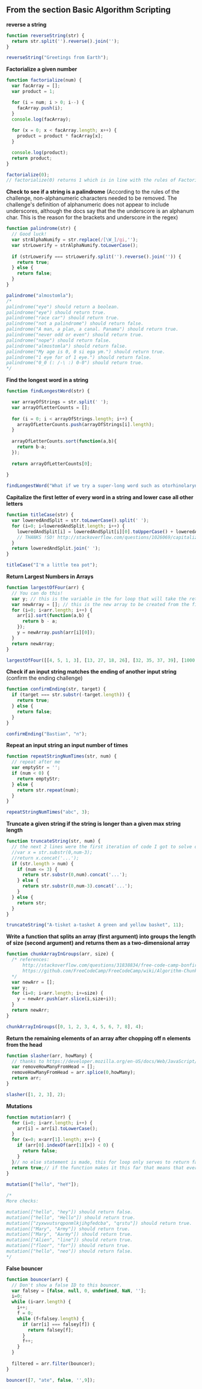 ## From the section Basic Algorithm Scripting

**reverse a string**

```js
function reverseString(str) {
  return str.split('').reverse().join('');
}

reverseString("Greetings from Earth");
```

**Factorialize a given number**
```js
function factorialize(num) {
  var facArray = [];
  var product = 1;

  for (i = num; i > 0; i--) {
    facArray.push(i);
  }
  console.log(facArray);
  
  for (x = 0; x < facArray.length; x++) {
    product = product * facArray[x];
  }

  console.log(product);
  return product;
}

factorialize(0);
// factorialize(0) returns 1 which is in line with the rules of Factorialize.
```


**Check to see if a string is a palindrome**
(According to the rules of the challenge, non-alphanumeric characters needed to be removed. The challenge's definition of alphanumeric does not appear to include underscores, although the docs say that the the underscore is an alphanum char. This is the reason for the brackets and underscore in the regex)


```js
function palindrome(str) {
  // Good luck!
  var strAlphaNumify = str.replace(/[\W_]/gi,'');
  var strLowerify = strAlphaNumify.toLowerCase();
  
  if (strLowerify === strLowerify.split('').reverse().join('')) {
    return true;
  } else {
    return false;
  }
}

palindrome("almostomla");
/*
palindrome("eye") should return a boolean.
palindrome("eye") should return true.
palindrome("race car") should return true.
palindrome("not a palindrome") should return false.
palindrome("A man, a plan, a canal. Panama") should return true.
palindrome("never odd or even") should return true.
palindrome("nope") should return false.
palindrome("almostomla") should return false.
palindrome("My age is 0, 0 si ega ym.") should return true.
palindrome("1 eye for of 1 eye.") should return false.
palindrome("0_0 (: /-\ :) 0-0") should return true. 
*/


```


**Find the longest word in a string**

```js
function findLongestWord(str) {

  var arrayOfStrings = str.split(' ');
  var arrayOfLetterCounts = [];
  
  for (i = 0; i < arrayOfStrings.length; i++) {
    arrayOfLetterCounts.push(arrayOfStrings[i].length);
  }
  
  arrayOfLetterCounts.sort(function(a,b){
    return b-a;
  });
  
  return arrayOfLetterCounts[0];
  
}

findLongestWord("What if we try a super-long word such as otorhinolaryngology");

```

**Capitalize the first letter of every word in a string and lower case all other letters**

```js
function titleCase(str) {
  var loweredAndSplit = str.toLowerCase().split(' ');
  for (i=0; i<loweredAndSplit.length; i++) {
    loweredAndSplit[i] = loweredAndSplit[i][0].toUpperCase() + loweredAndSplit[i].slice(1);
    // THANKS !SO! http://stackoverflow.com/questions/1026069/capitalize-the-first-letter-of-string-in-javascript#1026087
  }
  return loweredAndSplit.join(' ');
}

titleCase("I'm a little tea pot");

```


**Return Largest Numbers in Arrays**

```js
function largestOfFour(arr) {
  // You can do this!
  var y; // this is the variable in the for loop that will take the returned length of the new array created from the first and largest value in each of arr's sub arrays.
  var newArray = []; // this is the new array to be created from the first and largest values in each of arr's sub arrays.
  for (i=0; i<arr.length; i++) {
    arr[i].sort(function(a,b) {
      return b - a;
    });
    y = newArray.push(arr[i][0]);
  }
  return newArray;
}

largestOfFour([[4, 5, 1, 3], [13, 27, 18, 26], [32, 35, 37, 39], [1000, 1001, 857, 1]]);

```


**Check if an input string matches the ending of another input string**
(confirm the ending challenge)

```js
function confirmEnding(str, target) {
  if (target === str.substr(-target.length)) {
    return true;
  } else {
    return false;
  }
}

confirmEnding("Bastian", "n");

```


**Repeat an input string an input number of times**

```js
function repeatStringNumTimes(str, num) {
  // repeat after me
  var emptyStr = '';
  if (num < 0) {
    return emptyStr;
  } else {
    return str.repeat(num);
  }
}

repeatStringNumTimes("abc", 3);
```

**Truncate a given string if the string is longer than a given max string length**

```js
function truncateString(str, num) {
  // the next 2 lines were the first iteration of code I got to solve one of the rules, it lead me to the general solution
  //var x = str.substr(0,num-3);
  //return x.concat('...');
  if (str.length > num) {
    if (num <= 3) {
      return str.substr(0,num).concat('...');
    } else {
      return str.substr(0,num-3).concat('...');
    }
  } else {
    return str;
  }
}

truncateString("A-tisket a-tasket A green and yellow basket", 11);
```


**Write a function that splits an array (first argument) into groups the length of size (second argument) and returns them as a two-dimensional array**

```js
function chunkArrayInGroups(arr, size) {
  /* references:
      http://stackoverflow.com/questions/31838834/free-code-camp-bonfire-chunky-monkey
      https://github.com/FreeCodeCamp/FreeCodeCamp/wiki/Algorithm-Chunky-Monkey
  */
  var newArr = [];
  var y;
  for (i=0; i<arr.length; i+=size) {
    y = newArr.push(arr.slice(i,size+i));
  }
  return newArr;
}

chunkArrayInGroups([0, 1, 2, 3, 4, 5, 6, 7, 8], 4);
```


**Return the remaining elements of an array after chopping off n elements from the head**

```js
function slasher(arr, howMany) {
  // thanks to https://developer.mozilla.org/en-US/docs/Web/JavaScript/Reference/Global_Objects/Array/splice
  var removeHowManyFromHead = [];
  removeHowManyFromHead = arr.splice(0,howMany);
  return arr;
}

slasher([1, 2, 3], 2);
```


**Mutations**


```js
function mutation(arr) {
  for (i=0; i<arr.length; i++) {
    arr[i] = arr[i].toLowerCase();
  }
  for (x=0; x<arr[1].length; x++) {
    if (arr[0].indexOf(arr[1][x]) < 0) {
      return false;
    }
  }// no else statement is made, this for loop only serves to return false if a character in arr[1] is not found in arr[0].
  return true;// if the function makes it this far that means that every character in arr[1] is found in arr[0], ie SHIT IS TRUE
}
 
mutation(["hello", "heY"]);

/*
More checks:

mutation(["hello", "hey"]) should return false.
mutation(["hello", "Hello"]) should return true.
mutation(["zyxwvutsrqponmlkjihgfedcba", "qrstu"]) should return true.
mutation(["Mary", "Army"]) should return true.
mutation(["Mary", "Aarmy"]) should return true.
mutation(["Alien", "line"]) should return true.
mutation(["floor", "for"]) should return true.
mutation(["hello", "neo"]) should return false.
*/


```



**False bouncer**


```js
function bouncer(arr) {
  // Don't show a false ID to this bouncer.
  var falsey = [false, null, 0, undefined, NaN, ''];
  i=0;
  while (i<arr.length) {
    i++;
    f = 0;
    while (f<falsey.length) {
      if (arr[i] === falsey[f]) {
        return falsey[f];
      }
      f++;
    }
  }
  
  filtered = arr.filter(bouncer);
}

bouncer([7, "ate", false, '',9]);
```
